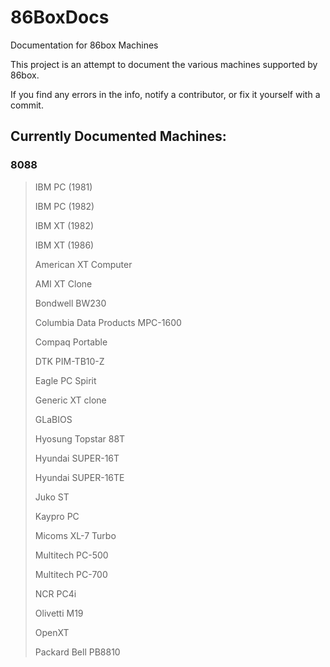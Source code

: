 # 86BoxDocs
Documentation for 86box Machines

This project is an attempt to document the various machines supported by 86box.

If you find any errors in the info, notify a contributor, or fix it yourself with a commit.

## Currently Documented Machines:
### 8088
> IBM PC (1981)
>
> IBM PC (1982)
>
> IBM XT (1982)
>
> IBM XT (1986)
>
> American XT Computer
>
> AMI XT Clone
>
> Bondwell BW230
>
> Columbia Data Products MPC-1600
>
> Compaq Portable
>
> DTK PIM-TB10-Z
>
> Eagle PC Spirit
>
> Generic XT clone
>
> GLaBIOS
>
> Hyosung Topstar 88T
>
> Hyundai SUPER-16T
>
> Hyundai SUPER-16TE
>
> Juko ST
>
> Kaypro PC
>
> Micoms XL-7 Turbo
>
> Multitech PC-500
>
> Multitech PC-700
>
> NCR PC4i
>
> Olivetti M19
>
> OpenXT
>
> Packard Bell PB8810